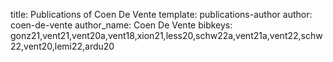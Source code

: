 title: Publications of Coen De Vente
template: publications-author
author: coen-de-vente
author_name: Coen De Vente
bibkeys: gonz21,vent21,vent20a,vent18,xion21,less20,schw22a,vent21a,vent22,schw22,vent20,lemi22,ardu20